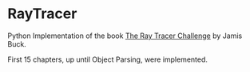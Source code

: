 # RayTracer

Python Implementation of the book [The Ray Tracer Challenge](http://raytracerchallenge.com/) by Jamis Buck.

First 15 chapters, up until Object Parsing, were implemented.